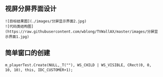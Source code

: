 ## 视屏分屏界面设计
	![目标结果图](./images/分屏显示界面2.jpg)
	![代码类结构图](https://raw.githubusercontent.com/wblong/TVWallAX/master/images/分屏显示界面1.jpg)
## 简单窗口的创建
	m_playerTest.Create(NULL,_T(""), WS_CHILD | WS_VISIBLE, CRect(0, 0, 10, 10), this, IDC_CUSTOMER+1);
